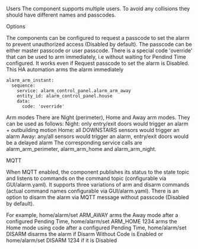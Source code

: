 Users
The component supports multiple users. To avoid any collisions they should have different names and passcodes.

Options

The components can be configured to request a passcode to set the alarm to prevent unauthorized access (Disabled by default).
The passcode can be either master passcode or user passcode.
There is a special code 'override' that can be used to arm immediately, i.e without waiting for Pendind Time configured. It works even if Request passcode to set the alarm is Disabled.
This HA automation arms the alarm immediately
```
alarm_arm_instant:
  sequence:
    service: alarm_control_panel.alarm_arm_away
    entity_id: alarm_control_panel.house
    data:
      code: 'override'
```

Arm modes
There are Night (perimeter), Home and Away arm modes. They can be used as follows:
Night: only entry/exit doors would trigger an alarm + outbuilding motion
Home: all DOWNSTAIRS sensors would trigger an alarm
Away: any/all sensors would trigger an alarm, entry/exit doors would be a delayed alarm
The corresponding service calls are alarm_arm_perimeter, alarm_arm_home and alarm_arm_night.

MQTT

When MQTT enabled, the component publishes its status to the state topic and listens to commands on the command topic (configurable via GUI/alarm.yaml).
It supports three variations of arm and disarm commands (actual command names configurable via GUI/alarm.yaml).
There is an option to disarm the alarm via MQTT message without passcode (Disabled by default).

For example,
  home/alarm/set ARM_AWAY
arms the Away mode after a configured Pending Time,
  home/alarm/set ARM_HOME 1234
arms the Home mode using code after a configured Pending Time,
  home/alarm/set DISARM
disarms the alarm if Disarm Without Code is Enabled or
  home/alarm/set DISARM 1234
if it is Disabled
